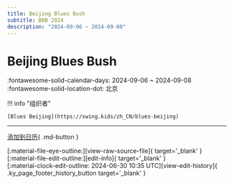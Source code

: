 ```yaml
---
title: Beijing Blues Bush
subtitle: BBB 2024
description: "2024-09-06 ~ 2024-09-08"
---
```


# Beijing Blues Bush 

:fontawesome-solid-calendar-days: 2024-09-06 ~ 2024-09-08  
:fontawesome-solid-location-dot: 北京  

!!! info "组织者"

    [Blues Beijing](https://swing.kids/zh_CN/blues-beijing)  

---

[添加到日历](https://swing.news/ics/zh-Hans/2024/zh_CN/beijing-blues-bush-2024.ics){ .md-button }

<div class="ky_page_footer" markdown>
<div class="ky_page_footer_trailing" markdown="span">
[:material-file-eye-outline:][view-raw-source-file]{ target='_blank' }
[:material-file-edit-outline:][edit-info]{ target='_blank' }
</div>
<div class="ky_page_footer_leading" markdown="span">
[:material-clock-edit-outline: 2024-06-30 10:35 UTC][view-edit-history]{ .ky_page_footer_history_button target='_blank' }
</div>
</div>

[view-raw-source-file]: https://github.com/swingdance/events/blob/main/2024/zh_CN/beijing-blues-bush-2024.json "查看原始源文件"
[edit-info]: https://github.com/swingdance/events/issues/new?assignees=&labels=update+event&projects=&template=03-update_entity.yml&title=%5B2024%2Fzh_CN%5D%20Update%20Event%3A%20Beijing%20Blues%20Bush&region=zh_CN&year=2024&id=beijing-blues-bush-2024&name=Beijing%20Blues%20Bush&org_id=blues-beijing "编辑信息"

[view-edit-history]: https://github.com/swingdance/events/commits/main/2024/zh_CN/beijing-blues-bush-2024.json "查看编辑历史"
